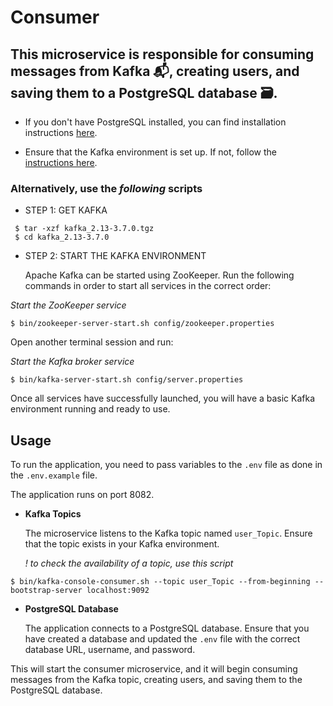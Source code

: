# Consumer

## This microservice is responsible for consuming messages from Kafka 📬, creating users, and saving them to a PostgreSQL database 🗃️.

* If you don't have PostgreSQL installed, you can find installation instructions [here](https://www.postgresql.org/download/).

* Ensure that the Kafka environment is set up. If not, follow the [instructions here](https://kafka.apache.org/quickstart).

### Alternatively, use the *following* scripts

* STEP 1: GET KAFKA
```
 $ tar -xzf kafka_2.13-3.7.0.tgz
 $ cd kafka_2.13-3.7.0
```

* STEP 2: START THE KAFKA ENVIRONMENT

  Apache Kafka can be started using ZooKeeper. Run the following commands in order to start all services in the correct order:

*Start the ZooKeeper service*
```
$ bin/zookeeper-server-start.sh config/zookeeper.properties
```

Open another terminal session and run:

*Start the Kafka broker service*
```
$ bin/kafka-server-start.sh config/server.properties
```

Once all services have successfully launched, you will have a basic Kafka environment running and ready to use.

## Usage

To run the application, you need to pass variables to the `.env` file as done in the `.env.example` file.

The application runs on port 8082.

* **Kafka Topics**

  The microservice listens to the Kafka topic named `user_Topic`. Ensure that the topic exists in your Kafka environment.

  *! to check the availability of a topic, use this script*

````
$ bin/kafka-console-consumer.sh --topic user_Topic --from-beginning --bootstrap-server localhost:9092
````
* **PostgreSQL Database**

  The application connects to a PostgreSQL database. Ensure that you have created a database and updated the `.env` file with the correct database URL, username, and password.


This will start the consumer microservice, and it will begin consuming messages from the Kafka topic, creating users, and saving them to the PostgreSQL database.